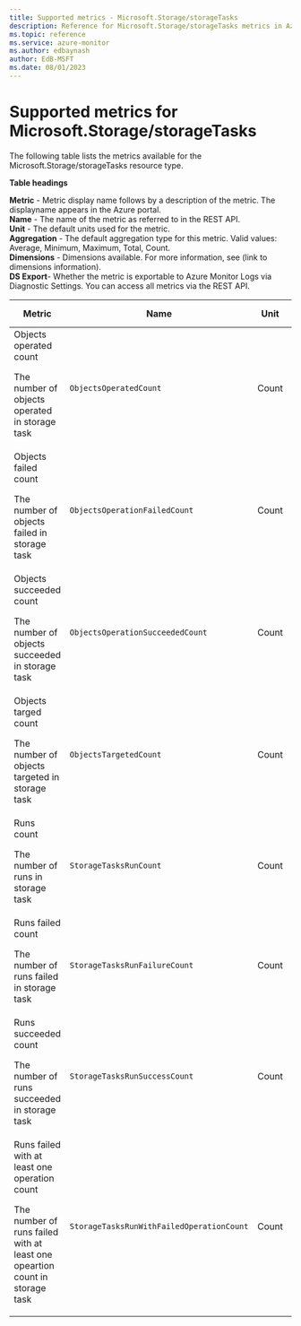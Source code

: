 ```yaml
---
title: Supported metrics - Microsoft.Storage/storageTasks
description: Reference for Microsoft.Storage/storageTasks metrics in Azure Monitor.
ms.topic: reference
ms.service: azure-monitor
ms.author: edbaynash
author: EdB-MSFT
ms.date: 08/01/2023
---
```

# Supported metrics for Microsoft.Storage/storageTasks  
<!-- Data source : naam-->


The following table lists the metrics available for the Microsoft.Storage/storageTasks resource type.

  

**Table headings**
  
**Metric** - Metric display name follows by a description of the metric. The displayname appears in the Azure portal.  
**Name** - The name of the metric as referred to in the REST API.  
**Unit** - The default units used for the metric.  
**Aggregation** - The default aggregation type for this metric. Valid values: Average, Minimum, Maximum, Total, Count.  
**Dimensions** - Dimensions available. For more information, see (link to dimensions information).  
**DS Export**- Whether the metric is exportable to Azure Monitor Logs via Diagnostic Settings.  You can access all metrics via the REST API.  
  
  
|Metric|Name|Unit|Aggregation|Dimensions|DS Export|
|---|---|---|---|---|---|
|Objects operated count<p><p>The number of objects operated in storage task |`ObjectsOperatedCount` |Count |Total |AccountName, TaskAssignmentId |Yes|
|Objects failed count<p><p>The number of objects failed in storage task |`ObjectsOperationFailedCount` |Count |Total |AccountName, TaskAssignmentId |Yes|
|Objects succeeded count<p><p>The number of objects succeeded in storage task |`ObjectsOperationSucceededCount` |Count |Total |AccountName, TaskAssignmentId |Yes|
|Objects targed count<p><p>The number of objects targeted in storage task |`ObjectsTargetedCount` |Count |Total |AccountName, TaskAssignmentId |Yes|
|Runs count<p><p>The number of runs in storage task |`StorageTasksRunCount` |Count |Total |AccountName, TaskAssignmentId |Yes|
|Runs failed count<p><p>The number of runs failed in storage task |`StorageTasksRunFailureCount` |Count |Total |AccountName, TaskAssignmentId |Yes|
|Runs succeeded count<p><p>The number of runs succeeded in storage task |`StorageTasksRunSuccessCount` |Count |Total |AccountName, TaskAssignmentId |Yes|
|Runs failed with at least one operation count<p><p>The number of runs failed with at least one opeartion count in storage task |`StorageTasksRunWithFailedOperationCount` |Count |Total |AccountName, TaskAssignmentId |Yes|


<!--Gen Date:  Tue Aug 01 2023 10:39:24 GMT+0300 (Israel Daylight Time)-->